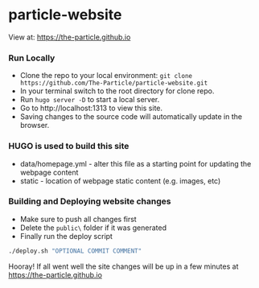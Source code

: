 # particle-website
View at: https://the-particle.github.io

### Run Locally
* Clone the repo to your local environment: `git clone https://github.com/The-Particle/particle-website.git`
* In your terminal switch to the root directory for clone repo.
* Run `hugo server -D` to start a local server.
* Go to http://localhost:1313 to view this site.
* Saving changes to the source code will automatically update in the browser.

### HUGO is used to build this site
* data/homepage.yml - alter this file as a starting point for updating the webpage content
* static - location of webpage static content (e.g. images, etc)

### Building and Deploying website changes
* Make sure to push all changes first
* Delete the `public\` folder if it was generated
* Finally run the deploy script
```bash
./deploy.sh "OPTIONAL COMMIT COMMENT"
```

Hooray! If all went well the site changes will be up in a few minutes at https://the-particle.github.io